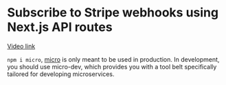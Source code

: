 # Subscribe to Stripe webhooks using Next.js API routes

[Video link](https://www.egghead.io/lessons/next-js-subscribe-to-stripe-webhooks-using-next-js-api-routes?pl=build-a-saas-product-with-next-js-supabase-and-stripe-61f2bc20)

<TimeStamp start="03:05" end="03:15">

`npm i micro`, [micro](https://www.npmjs.com/package/micro) is only meant to be used in production. In development, you should use micro-dev, which provides you with a tool belt specifically tailored for developing microservices.

</TimeStamp>
